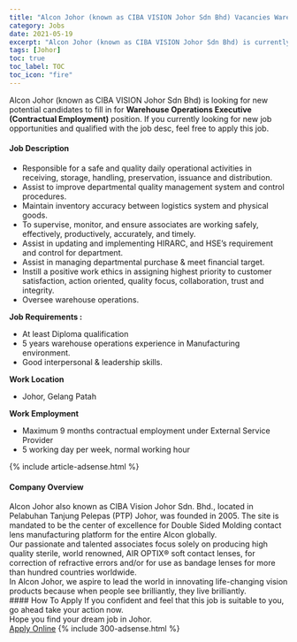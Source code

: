 ```yaml
---
title: "Alcon Johor (known as CIBA VISION Johor Sdn Bhd) Vacancies Warehouse Operations Executive (Contractual Employment)" 
category: Jobs 
date: 2021-05-19 
excerpt: "Alcon Johor (known as CIBA VISION Johor Sdn Bhd) is currently looking for suitable person to fill in the Warehouse Operations Executive (Contractual Employment) which based in Johor" 
tags: [Johor] 
toc: true 
toc_label: TOC 
toc_icon: "fire" 
--- 
```


<p>Alcon Johor (known as CIBA VISION Johor Sdn Bhd) is looking for new potential candidates to fill in for <b>Warehouse Operations Executive (Contractual Employment)</b> position. If you currently looking for new job opportunities and qualified with the job desc, feel free to apply this job.
</p><div><div><h4>Job Description</h4></div><div><div><span><div><div><ul><li>Responsible for a safe and quality daily operational activities in receiving, storage,&#160;handling, preservation, issuance and distribution.</li><li>Assist to improve departmental quality management system and control procedures.&#160;</li><li>Maintain inventory accuracy between logistics system and physical goods.</li><li>To supervise, monitor, and ensure associates are working safely, effectively,&#160;productively, accurately, and timely.</li><li>Assist in updating and implementing HIRARC, and HSE&#8217;s requirement and control for department.</li><li>Assist in managing departmental purchase &amp; meet financial target.</li><li>Instill a positive work ethics in assigning highest priority to customer satisfaction, action oriented, quality focus, collaboration, trust and integrity.</li><li>Oversee warehouse operations.</li></ul><div><strong>Job Requirements :&#160;</strong></div><ul><li>At least Diploma qualification</li><li>5 years warehouse operations experience in Manufacturing environment.</li><li>Good interpersonal &amp; leadership skills.</li></ul><div><strong>Work Location</strong></div><ul><li>Johor, Gelang Patah</li></ul><div><strong>Work Employment</strong></div><ul><li>Maximum 9 months&#160;contractual employment under External Service Provider</li><li>5 working day per week, normal working hour</li></ul></div></div></span></div></div></div> 
{% include article-adsense.html %} 
<div><div><h4>Company Overview</h4></div><div><div><span><div><div>
	Alcon Johor also known as CIBA Vision Johor Sdn. Bhd., located in Pelabuhan Tanjung Pelepas (PTP) Johor, was founded in 2005. The site is mandated to be the center of excellence for Double Sided Molding contact lens manufacturing platform for the entire Alcon globally.</div>
<div>
	Our passionate and talented associates focus solely on producing high quality sterile, world renowned, AIR OPTIX&#174; soft contact lenses, for correction of refractive errors and/or for use as bandage lenses for more than hundred countries worldwide.</div>
<div>
	In Alcon Johor, we aspire to lead the world in innovating life-changing vision products because when people see brilliantly, they live brilliantly.</div></div></span></div></div></div> 
#### How To Apply 
If you confident and feel that this job is suitable to you, go ahead take your action now. <br/> 
Hope you find your dream job in Johor. <br/> 
<a href="https://www.jobstreet.com.my/en/job/warehouse-operations-executive-contractual-employment-4570824?jobId=jobstreet-my-job-4570824&" class="btn btn--info" target="_blank" rel="nofollow noopenner">Apply Online</a> 
{% include 300-adsense.html %} 
